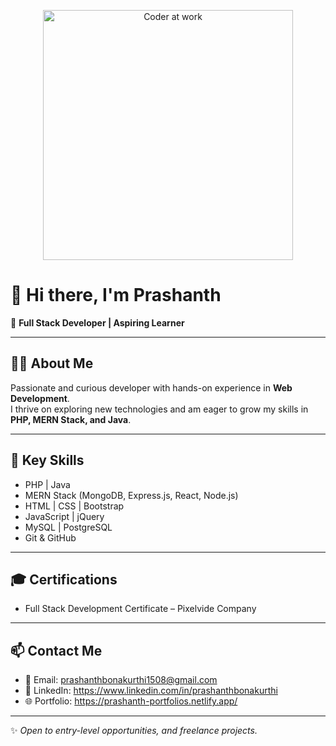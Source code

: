 <!-- Coder GIF -->
<p align="center">
  <img src="https://media.giphy.com/media/qgQUggAC3Pfv687qPC/giphy.gif" width="400" alt="Coder at work">
</p>

# 👋 Hi there, I'm Prashanth  
🚀 **Full Stack Developer | Aspiring Learner**

---

## 👨‍💻 About Me
Passionate and curious developer with hands-on experience in **Web Development**.  
I thrive on exploring new technologies and am eager to grow my skills in **PHP, MERN Stack, and Java**.  

---

## 🚀 Key Skills
- PHP | Java  
- MERN Stack (MongoDB, Express.js, React, Node.js)  
- HTML | CSS | Bootstrap  
- JavaScript | jQuery  
- MySQL | PostgreSQL  
- Git & GitHub  

---

## 🎓 Certifications 
- Full Stack Development Certificate – Pixelvide Company 

---

## 📫 Contact Me
- 📧 Email: prashanthbonakurthi1508@gmail.com  
- 💼 LinkedIn: https://www.linkedin.com/in/prashanthbonakurthi  
- 🌐 Portfolio: https://prashanth-portfolios.netlify.app/
---
✨ *Open to entry-level opportunities, and freelance projects.*
